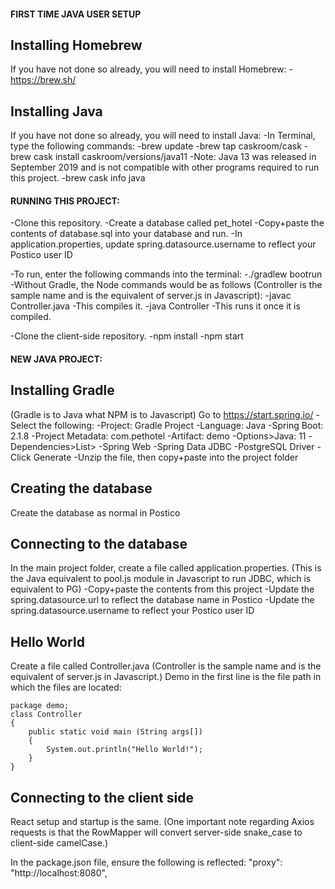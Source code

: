 #### FIRST TIME JAVA USER SETUP

## Installing Homebrew
If you have not done so already, you will need to install Homebrew:
    -https://brew.sh/

## Installing Java
If you have not done so already, you will need to install Java:
-In Terminal, type the following commands:
    -brew update
    -brew tap caskroom/cask
    -brew cask install caskroom/versions/java11
        -Note: Java 13 was released in September 2019 and is not compatible with other programs required to run this project.
    -brew cask info java

#### RUNNING THIS PROJECT:

-Clone this repository.
-Create a database called pet_hotel
-Copy+paste the contents of database.sql into your database and run.
-In application.properties, update spring.datasource.username to reflect your Postico user ID

-To run, enter the following commands into the terminal:
    -./gradlew bootrun
        -Without Gradle, the Node commands would be as follows (Controller is the sample name and is the equivalent of server.js in Javascript):
            -javac Controller.java
                -This compiles it.
            -java Controller
                -This runs it once it is compiled.

-Clone the client-side repository.
-npm install
-npm start

#### NEW JAVA PROJECT:

## Installing Gradle
(Gradle is to Java what NPM is to Javascript)
Go to https://start.spring.io/
-Select the following:
    -Project: Gradle Project
    -Language: Java
    -Spring Boot: 2.1.8
    -Project Metadata: com.pethotel
    -Artifact: demo
    -Options>Java: 11
    -Dependencies>List>
        -Spring Web
        -Spring Data JDBC
        -PostgreSQL Driver
    -Click Generate
    -Unzip the file, then copy+paste into the project folder

## Creating the database
Create the database as normal in Postico

## Connecting to the database
In the main project folder, create a file called application.properties. (This is the Java equivalent to pool.js module in Javascript to run JDBC, which is equivalent to PG)
-Copy+paste the contents from this project
    -Update the spring.datasource.url to reflect the database name in Postico
    -Update the spring.datasource.username to reflect your Postico user ID

## Hello World
Create a file called Controller.java (Controller is the sample name and is the equivalent of server.js in Javascript.) Demo in the first line is the file path in which the files are located:

    package demo;
    class Controller
    {
        public static void main (String args[])
        {
            System.out.println("Hello World!");
        }
    }

## Connecting to the client side
React setup and startup is the same.
(One important note regarding Axios requests is that the RowMapper will convert server-side snake_case to client-side camelCase.)

In the package.json file, ensure the following is reflected:
    "proxy": "http://localhost:8080",